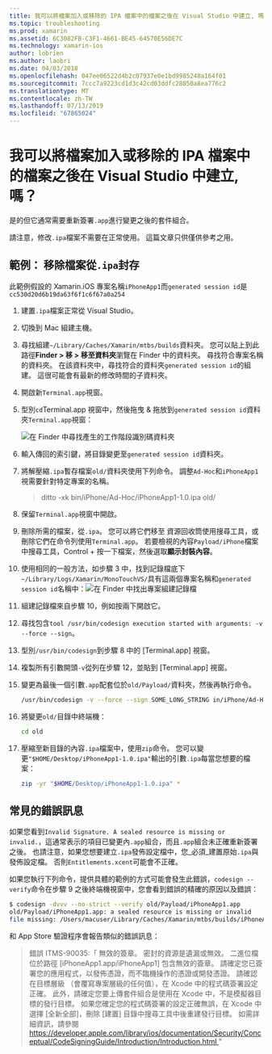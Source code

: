 ```yaml
---
title: 我可以將檔案加入或移除的 IPA 檔案中的檔案之後在 Visual Studio 中建立, 嗎？
ms.topic: troubleshooting
ms.prod: xamarin
ms.assetid: 6C3082FB-C3F1-4661-BE45-64570E56DE7C
ms.technology: xamarin-ios
author: lobrien
ms.author: laobri
ms.date: 04/03/2018
ms.openlocfilehash: 047ee06522d4b2c07937e0e1bd9985248a164f01
ms.sourcegitcommit: 7ccc7a9223cd1d3c42cd03ddfc28050a8ea776c2
ms.translationtype: MT
ms.contentlocale: zh-TW
ms.lasthandoff: 07/13/2019
ms.locfileid: "67865024"
---
```

# <a name="can-i-add-files-to-or-remove-files-from-an-ipa-file-after-building-it-in-visual-studio"></a>我可以將檔案加入或移除的 IPA 檔案中的檔案之後在 Visual Studio 中建立, 嗎？

是的但它通常需要重新簽署`.app`進行變更之後的套件組合。

請注意，修改`.ipa`檔案不需要在正常使用。 這篇文章只供僅供參考之用。

## <a name="example-removing-a-file-from-a-ipa-archive"></a>範例： 移除檔案從`.ipa`封存

此範例假設的 Xamarin.iOS 專案名稱`iPhoneApp1`而`generated session id`是 `cc530d20d6b19da63f6f1c6f67a0a254`

1. 建置`.ipa`檔案正常從 Visual Studio。

2. 切換到 Mac 組建主機。

3. 尋找組建`~/Library/Caches/Xamarin/mtbs/builds`資料夾。 您可以貼上到此路徑**Finder > 移 > 移至資料夾**瀏覽在 Finder 中的資料夾。 尋找符合專案名稱的資料夾。 在該資料夾中，尋找符合的資料夾`generated session id`的組建。 這很可能會有最新的修改時間的子資料夾。

4. 開啟新`Terminal.app`視窗。

5. 型別`cd`Terminal.app 視窗中，然後拖曳 & 拖放到`generated session id`資料夾`Terminal.app`視窗：

    ![](modify-ipa-images/session-id-folder.png "在 Finder 中尋找產生的工作階段識別碼資料夾")

6. 輸入傳回的索引鍵，將目錄變更至`generated session id`資料夾。

7. 將解壓縮`.ipa`暫存檔案`old/`資料夾使用下列命令。 調整`Ad-Hoc`和`iPhoneApp1`視需要針對特定專案的名稱。

    > ditto -xk bin/iPhone/Ad-Hoc/iPhoneApp1-1.0.ipa old/

8. 保留`Terminal.app`視窗中開啟。

9. 刪除所需的檔案，從`.ipa`。 您可以將它們移至 資源回收筒使用搜尋工具，或刪除它們在命令列使用`Terminal.app`。 若要檢視的內容`Payload/iPhone`檔案中搜尋工具，Control + 按一下檔案，然後選取**顯示封裝內容**。

10. 使用相同的一般方法，如步驟 3 中，找到記錄檔底下`~/Library/Logs/Xamarin/MonoTouchVS/`具有這兩個專案名稱和`generated session id`名稱中：![](modify-ipa-images/build-log.png "在 Finder 中找出專案組建記錄檔")

11. 組建記錄檔來自步驟 10，例如按兩下開啟它。

12. 尋找包含`tool /usr/bin/codesign execution started with arguments: -v --force --sign`。

13. 型別`/usr/bin/codesign`到步驟 8 中的 [Terminal.app] 視窗。

14. 複製所有引數開頭`-v`從列在步驟 12，並貼到 [Terminal.app] 視窗。

15. 變更為最後一個引數`.app`配套位於`old/Payload/`資料夾，然後再執行命令。

    ```bash
    /usr/bin/codesign -v --force --sign SOME_LONG_STRING in/iPhone/Ad-Hoc/iPhoneApp1.app/ResourceRules.plist --entitlements obj/iPhone/Ad-Hoc/Entitlements.xcent old/Payload/iPhoneApp1.app
    ```

16. 將變更`old/`目錄中終端機：

    ```bash
    cd old
    ```

17. 壓縮至新目錄的內容`.ipa`檔案中，使用`zip`命令。 您可以變更`"$HOME/Desktop/iPhoneApp1-1.0.ipa"`輸出的引數`.ipa`每當您想要的檔案：

    ```bash
    zip -yr "$HOME/Desktop/iPhoneApp1-1.0.ipa" *
    ```

## <a name="common-error-messages"></a>常見的錯誤訊息

如果您看到`Invalid Signature. A sealed resource is missing or invalid.`，這通常表示的項目已變更內`.app`組合，而且`.app`組合未正確重新簽署之後。 也請注意，如果您想要建立`.ipa`發佈設定檔中，您_必須_建置原始`.ipa`與發佈設定檔。 否則`Entitlements.xcent`可能會不正確。

如果您執行下列命令，提供具體的範例的方式可能會發生此錯誤，`codesign --verify`命令在步驟 9 之後終端機視窗中，您會看到錯誤的精確的原因以及錯誤：

```bash
$ codesign -dvvv --no-strict --verify old/Payload/iPhoneApp1.app
old/Payload/iPhoneApp1.app: a sealed resource is missing or invalid
file missing: /Users/macuser/Library/Caches/Xamarin/mtbs/builds/iPhoneApp1/cc530d20d6b19da63f6f1c6f67a0a254/old/Payload/iPhoneApp1.app/MyFile.png
```

和 App Store 驗證程序會報告類似的錯誤訊息：

> 錯誤 ITMS-90035:「 無效的簽章。 密封的資源是遺漏或無效。 二進位檔位於路徑 [iPhoneApp1.app/iPhoneApp1] 包含無效的簽章。 請確定您已簽署您的應用程式，以發佈憑證，而不臨機操作的憑證或開發憑證。 請確認在目標層級 （會覆寫專案層級的任何值），在 Xcode 中的程式碼簽署設定正確。 此外，請確定您要上傳套件組合是使用在 Xcode 中，不是模擬器目標的發行目標。 如果您確定您的程式碼簽署的設定正確無誤，在 Xcode 中選擇 [全新全部]，刪除 [建置] 目錄中搜尋工具中後重建發行目標。 如需詳細資訊，請參閱[ https://developer.apple.com/library/ios/documentation/Security/Conceptual/CodeSigningGuide/Introduction/Introduction.html ](https://developer.apple.com/library/ios/documentation/Security/Conceptual/CodeSigningGuide/Introduction/Introduction.html)"
